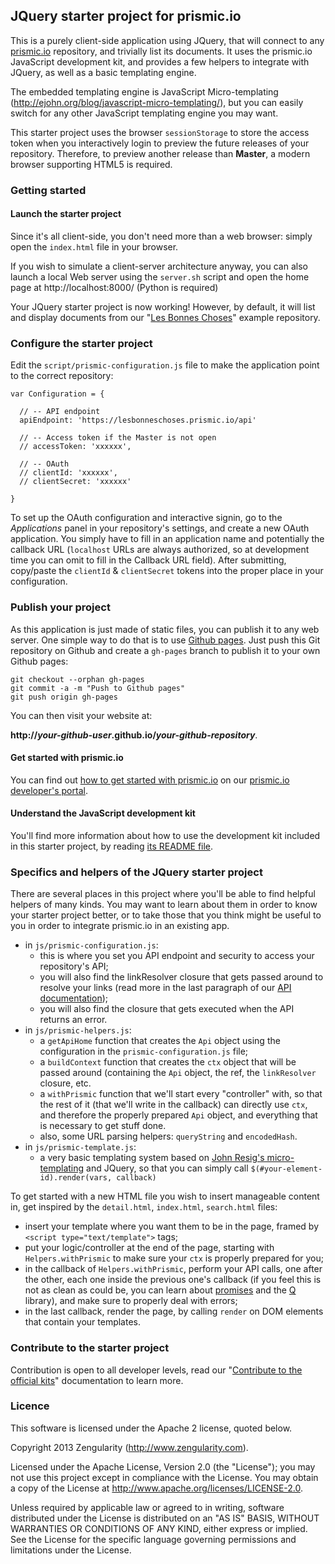 ## JQuery starter project for prismic.io

This is a purely client-side application using JQuery, that will connect to any [prismic.io](https://prismic.io) repository, and trivially list its documents. It uses the prismic.io JavaScript development kit, and provides a few helpers to integrate with JQuery, as well as a basic templating engine.

The embedded templating engine is JavaScript Micro-templating (http://ejohn.org/blog/javascript-micro-templating/), but you can easily switch for any other JavaScript templating engine you may want.

This starter project uses the browser `sessionStorage` to store the access token when you interactively login to preview the future releases of your repository. Therefore, to preview another release than **Master**, a modern browser supporting HTML5 is required.

### Getting started

#### Launch the starter project

Since it's all client-side, you don't need more than a web browser: simply open the `index.html` file in your browser.

If you wish to simulate a client-server architecture anyway, you can also launch a local Web server using the `server.sh` script and open the home page at http://localhost:8000/ (Python is required)

Your JQuery starter project is now working! However, by default, it will list and display documents from our "[Les Bonnes Choses](http://lesbonneschoses.prismic.me)" example repository.

### Configure the starter project

Edit the `script/prismic-configuration.js` file to make the application point to the correct repository:

```
var Configuration = {

  // -- API endpoint
  apiEndpoint: 'https://lesbonneschoses.prismic.io/api'

  // -- Access token if the Master is not open
  // accessToken: 'xxxxxx',

  // -- OAuth
  // clientId: 'xxxxxx',
  // clientSecret: 'xxxxxx'
  
}
```

To set up the OAuth configuration and interactive signin, go to the _Applications_ panel in your repository's settings, and create a new OAuth application. You simply have to fill in an application name and potentially the callback URL (`localhost` URLs are always authorized, so at development time you can omit to fill in the Callback URL field). After submitting, copy/paste the `clientId` & `clientSecret` tokens into the proper place in your configuration.

### Publish your project

As this application is just made of static files, you can publish it to any web server. One simple way to do that is to use [Github pages](http://pages.github.com/). Just push this Git repository on Github and create a `gh-pages` branch to publish it to your own Github pages:

```
git checkout --orphan gh-pages
git commit -a -m "Push to Github pages"
git push origin gh-pages
```

You can then visit your website at:

**http://_your-github-user_.github.io/_your-github-repository_**.


#### Get started with prismic.io

You can find out [how to get started with prismic.io](https://developers.prismic.io/documentation/UjBaQsuvzdIHvE4D/getting-started) on our [prismic.io developer's portal](https://developers.prismic.io/).

#### Understand the JavaScript development kit

You'll find more information about how to use the development kit included in this starter project, by reading [its README file](https://github.com/prismicio/javascript-kit/blob/master/README.md).

### Specifics and helpers of the JQuery starter project

There are several places in this project where you'll be able to find helpful helpers of many kinds. You may want to learn about them in order to know your starter project better, or to take those that you think might be useful to you in order to integrate prismic.io in an existing app.

 * in `js/prismic-configuration.js`:
   * this is where you set you API endpoint and security to access your repository's API;
   * you will also find the linkResolver closure that gets passed around to resolve your links (read more in the last paragraph of our [API documentation](https://developers.prismic.io/documentation/UjBe8bGIJ3EKtgBZ/api-documentation));
   * you will also find the closure that gets executed when the API returns an error.
 * in `js/prismic-helpers.js`:
   * a `getApiHome` function that creates the `Api` object using the configuration in the `prismic-configuration.js` file;
   * a `buildContext` function that creates the `ctx` object that will be passed around (containing the `Api` object, the ref, the `linkResolver` closure, etc.
   * a `withPrismic` function that we'll start every "controller" with, so that the rest of it (that we'll write in the callback) can directly use `ctx`, and therefore the properly prepared `Api` object, and everything that is necessary to get stuff done.
   * also, some URL parsing helpers: `queryString` and `encodedHash`.
 * in `js/prismic-template.js`:
   * a very basic templating system based on [John Resig's micro-templating](http://ejohn.org/blog/javascript-micro-templating/) and JQuery, so that you can simply call `$(#your-element-id).render(vars, callback)`

To get started with a new HTML file you wish to insert manageable content in, get inspired by the `detail.html`, `index.html`, `search.html` files:
 * insert your template where you want them to be in the page, framed by `<script type="text/template">` tags;
 * put your logic/controller at the end of the page, starting with `Helpers.withPrismic` to make sure your `ctx` is properly prepared for you;
 * in the callback of `Helpers.withPrismic`, perform your API calls, one after the other, each one inside the previous one's callback (if you feel this is not as clean as could be, you can learn about [promises](http://www.html5rocks.com/en/tutorials/es6/promises/) and the [Q](https://github.com/kriskowal/q) library), and make sure to properly deal with errors;
 * in the last callback, render the page, by calling `render` on DOM elements that contain your templates.

### Contribute to the starter project

Contribution is open to all developer levels, read our "[Contribute to the official kits](https://developers.prismic.io/documentation/UszOeAEAANUlwFpp/contribute-to-the-official-kits)" documentation to learn more.

### Licence

This software is licensed under the Apache 2 license, quoted below.

Copyright 2013 Zengularity (http://www.zengularity.com).

Licensed under the Apache License, Version 2.0 (the "License"); you may not use this project except in compliance with the License. You may obtain a copy of the License at http://www.apache.org/licenses/LICENSE-2.0.

Unless required by applicable law or agreed to in writing, software distributed under the License is distributed on an "AS IS" BASIS, WITHOUT WARRANTIES OR CONDITIONS OF ANY KIND, either express or implied. See the License for the specific language governing permissions and limitations under the License.
